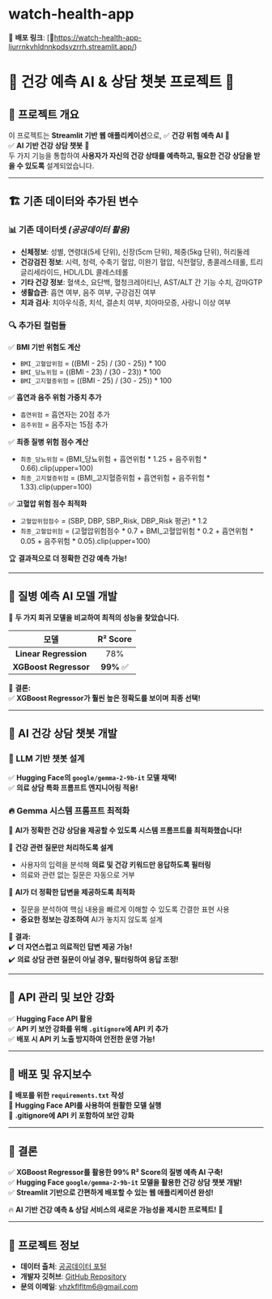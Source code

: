 # watch-health-app


🔗 **배포 링크**: [🚀https://watch-health-app-ljurrnkvhldnnkpdsvzrrh.streamlit.app/)  

# 📌 건강 예측 AI & 상담 챗봇 프로젝트 🚀

## 🏥 프로젝트 개요
이 프로젝트는 **Streamlit 기반 웹 애플리케이션**으로,
✅ **건강 위험 예측 AI** 🤖  
✅ **AI 기반 건강 상담 챗봇** 💬  
두 가지 기능을 통합하여 **사용자가 자신의 건강 상태를 예측하고, 필요한 건강 상담을 받을 수 있도록** 설계되었습니다.

---

## 🏗 기존 데이터와 추가된 변수

### 📊 기존 데이터셋 *(공공데이터 활용)*
- **신체정보**: 성별, 연령대(5세 단위), 신장(5cm 단위), 체중(5kg 단위), 허리둘레
- **건강검진 정보**: 시력, 청력, 수축기 혈압, 이완기 혈압, 식전혈당, 총콜레스테롤, 트리글리세라이드, HDL/LDL 콜레스테롤
- **기타 건강 정보**: 혈색소, 요단백, 혈청크레아티닌, AST/ALT 간 기능 수치, 감마GTP
- **생활습관**: 흡연 여부, 음주 여부, 구강검진 여부
- **치과 검사**: 치아우식증, 치석, 결손치 여부, 치아마모증, 사랑니 이상 여부

### 🔍 추가된 컬럼들
✅ **BMI 기반 위험도 계산**  
- `BMI_고혈압위험` = ((BMI - 25) / (30 - 25)) * 100  
- `BMI_당뇨위험` = ((BMI - 23) / (30 - 23)) * 100  
- `BMI_고지혈증위험` = ((BMI - 25) / (30 - 25)) * 100  

✅ **흡연과 음주 위험 가중치 추가**  
- `흡연위험` = 흡연자는 20점 추가  
- `음주위험` = 음주자는 15점 추가  

✅ **최종 질병 위험 점수 계산**  
- `최종_당뇨위험` = (BMI_당뇨위험 + 흡연위험 * 1.25 + 음주위험 * 0.66).clip(upper=100)  
- `최종_고지혈증위험` = (BMI_고지혈증위험 + 흡연위험 + 음주위험 * 1.33).clip(upper=100)  

✅ **고혈압 위험 점수 최적화**  
- `고혈압위험점수` = (SBP, DBP, SBP_Risk, DBP_Risk 평균) * 1.2  
- `최종_고혈압위험` = (고혈압위험점수 * 0.7 + BMI_고혈압위험 * 0.2 + 흡연위험 * 0.05 + 음주위험 * 0.05).clip(upper=100)  

🏆 **결과적으로 더 정확한 건강 예측 가능!**

---

## 🔬 질병 예측 AI 모델 개발

🚀 **두 가지 회귀 모델을 비교하여 최적의 성능을 찾았습니다.**  

|  모델  | R² Score |
|:----:|:------------:|
| **Linear Regression** | 78% |
| **XGBoost Regressor** | **99%** ✅ |

🎯 **결론:**  
✅ **XGBoost Regressor가 훨씬 높은 정확도를 보이며 최종 선택!**  

---

## 💬 AI 건강 상담 챗봇 개발

### 🎯 LLM 기반 챗봇 설계
✅ **Hugging Face의 `google/gemma-2-9b-it` 모델 채택!**  
✅ **의료 상담 특화 프롬프트 엔지니어링 적용!**  

### 🔥 Gemma 시스템 프롬프트 최적화
🤖 **AI가 정확한 건강 상담을 제공할 수 있도록 시스템 프롬프트를 최적화했습니다!**  

📌 **건강 관련 질문만 처리하도록 설계**  
- 사용자의 입력을 분석해 **의료 및 건강 키워드만 응답하도록 필터링**  
- 의료와 관련 없는 질문은 자동으로 거부  

📌 **AI가 더 정확한 답변을 제공하도록 최적화**  
- 질문을 분석하여 핵심 내용을 빠르게 이해할 수 있도록 간결한 표현 사용  
- **중요한 정보는 강조하여** AI가 놓치지 않도록 설계  

🎯 **결과:**  
✔️ **더 자연스럽고 의료적인 답변 제공 가능!**  
✔️ **의료 상담 관련 질문이 아닐 경우, 필터링하여 응답 조정!**  

---

## 🔐 API 관리 및 보안 강화

✅ **Hugging Face API 활용**  
✅ **API 키 보안 강화를 위해 `.gitignore`에 API 키 추가**  
✅ **배포 시 API 키 노출 방지하여 안전한 운영 가능!**  

---

## 🚀 배포 및 유지보수
📌 **배포를 위한 `requirements.txt` 작성**  
📌 **Hugging Face API를 사용하여 원활한 모델 실행**  
📌 **.gitignore에 API 키 포함하여 보안 강화**  

---

## 🎯 결론
✅ **XGBoost Regressor를 활용한 99% R² Score의 질병 예측 AI 구축!**  
✅ **Hugging Face `google/gemma-2-9b-it` 모델을 활용한 건강 상담 챗봇 개발!**  
✅ **Streamlit 기반으로 간편하게 배포할 수 있는 웹 애플리케이션 완성!**  

🔥 **AI 기반 건강 예측 & 상담 서비스의 새로운 가능성을 제시한 프로젝트!** 🚀

---

## 📌 프로젝트 정보
- **데이터 출처**: [공공데이터 포털](https://www.data.go.kr/data/15007122/fileData.do)
- **개발자 깃허브**: [GitHub Repository](https://github.com/qoeka98/watch-health-app)
- **문의 이메일**: vhzkflfltm6@gmail.com





